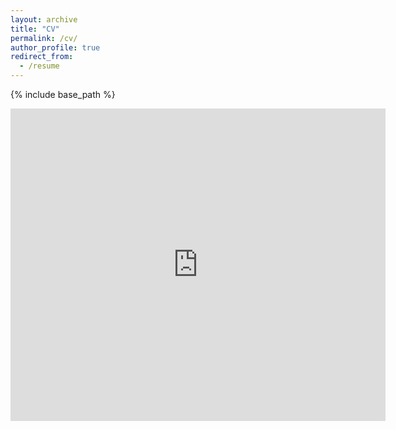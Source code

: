 ```yaml
---
layout: archive
title: "CV"
permalink: /cv/
author_profile: true
redirect_from:
  - /resume
---
```


{% include base_path %}

<embed src="https://OwenPi314.github.io/files/cv.pdf" type="application/pdf" width="600px" height="500px" />